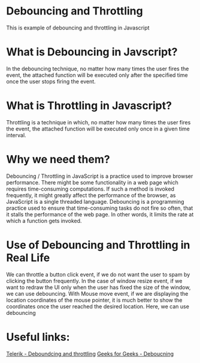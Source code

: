 # Debouncing and Throttling
 This is example of debouncing and throttling in Javascript
 
# What is Debouncing in Javscript?
In the debouncing technique, no matter how many times the user fires the event, the attached function will be executed only after the specified time once the user stops firing the event.

# What is Throttling in Javascript?
Throttling is a technique in which, no matter how many times the user fires the event, the attached function will be executed only once in a given time interval.

# Why we need them?
Debouncing / Throttling in JavaScript is a practice used to improve browser performance. There might be some functionality in a web page which requires time-consuming computations. If such a    method is invoked frequently, it might greatly affect the performance of the browser, as JavaScript is a single threaded language. Debouncing is a programming practice used to ensure that time-consuming tasks do not fire so often, that it stalls the performance of the web page. In other words, it limits the rate at which a function gets invoked.


# Use of Debouncing and Throttling in Real Life
We can throttle a button click event, if we do not want the user to spam by clicking the button frequently.
In the case of window resize event, if we want to redraw the UI only when the user has fixed the size of the window, we can use debouncing.
With Mouse move event, if we are displaying the location coordinates of the mouse pointer, it is much better to show the coordinates once the user reached the desired location. Here, we can use debouncing

# Useful links:
[Telerik - Deboundcing and throttling](https://www.telerik.com/blogs/debouncing-and-throttling-in-javascript#:~:text=Throttling%20is%20a%20technique%20in,Hello%2C%20world%20on%20the%20console.)
[Geeks for Geeks - Deboucning](https://www.geeksforgeeks.org/debouncing-in-javascript/#:~:text=Debouncing%20in%20JavaScript%20is%20a,is%20a%20single%20threaded%20language.)
